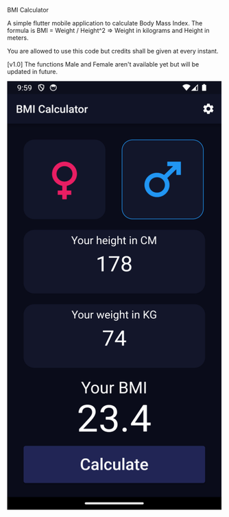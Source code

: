 BMI Calculator

A simple flutter mobile application to calculate Body Mass Index. The formula is BMI = Weight / Height^2   => Weight in kilograms and Height in meters. 

You are allowed to use this code but credits shall be given at every instant.

[v1.0] The functions Male and Female aren't available yet but will be updated in future.


<img src = "https://github.com/KevalB/BMI-Calculator/blob/main/39_BMI.png" width="500" height="1000">
